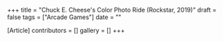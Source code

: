 +++
title = "Chuck E. Cheese's Color Photo Ride (Rockstar, 2019)"
draft = false
tags = ["Arcade Games"]
date = ""

[Article]
contributors = []
gallery = []
+++